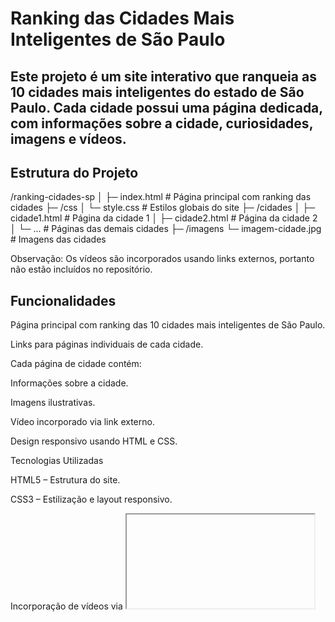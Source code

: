 <h1>Ranking das Cidades Mais Inteligentes de São Paulo</h1>

<h2>Este projeto é um site interativo que ranqueia as 10 cidades mais inteligentes do estado de São Paulo. Cada cidade possui uma página dedicada, com informações sobre a cidade, curiosidades, imagens e vídeos.</h2>

<h2>Estrutura do Projeto</h2>
/ranking-cidades-sp
│
├─ index.html          # Página principal com ranking das cidades
├─ /css
│   └─ style.css       # Estilos globais do site
├─ /cidades
│   ├─ cidade1.html    # Página da cidade 1
│   ├─ cidade2.html    # Página da cidade 2
│   └─ ...             # Páginas das demais cidades
├─ /imagens
    └─ imagem-cidade.jpg  # Imagens das cidades


<p>Observação: Os vídeos são incorporados usando links externos, portanto não estão incluídos no repositório.</p>

<h2>Funcionalidades</h2>

Página principal com ranking das 10 cidades mais inteligentes de São Paulo.

Links para páginas individuais de cada cidade.

Cada página de cidade contém:

Informações sobre a cidade.

Imagens ilustrativas.

Vídeo incorporado via link externo.

Design responsivo usando HTML e CSS.

Tecnologias Utilizadas

HTML5 – Estrutura do site.

CSS3 – Estilização e layout responsivo.

Incorporação de vídeos via <iframe> ou <video> com links absolutos.

<h2>Como Executar</h2>

Clone o repositório:

git clone https://github.com/seu-usuario/ranking-cidades-sp.git


Abra o arquivo index.html no navegador de sua preferência.

Navegue pelo ranking e clique nas cidades para conhecer mais detalhes, incluindo os vídeos incorporados.

Contribuição

Contribuições são bem-vindas! Para adicionar informações ou melhorar o design:

Faça um fork do projeto.

Crie uma branch: git checkout -b minha-nova-funcionalidade.

Faça commit das alterações: git commit -m "Adicionando informações sobre a cidade X".

Faça push para a branch: git push origin minha-nova-funcionalidade.

Abra um Pull Request.

Licença

Este projeto está sob a licença MIT.
